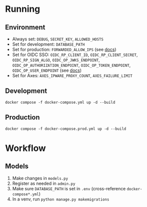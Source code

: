 # Running
## Environment
- Always set: ``DEBUG``, ``SECRET_KEY``, ``ALLOWED_HOSTS``
- Set for development: ``DATABASE_PATH``
- Set for production: ``FORWARDED_ALLOW_IPS`` (see [docs](https://docs.gunicorn.org/en/stable/settings.html#forwarded-allow-ips))
- Set for OIDC SSO: ``OIDC_RP_CLIENT_ID``, ``OIDC_RP_CLIENT_SECRET``, ``OIDC_RP_SIGN_ALGO``, ``OIDC_OP_JWKS_ENDPOINT``, ``OIDC_OP_AUTHORIZATION_ENDPOINT``, ``OIDC_OP_TOKEN_ENDPOINT``, ``OIDC_OP_USER_ENDPOINT`` (see [docs](https://mozilla-django-oidc.readthedocs.io/en/stable/installation.html))
- Set for Axes: ``AXES_IPWARE_PROXY_COUNT``, ``AXES_FAILURE_LIMIT``

## Development
``docker compose -f docker-compose.yml up -d --build``

## Production
``docker compose -f docker-compose.prod.yml up -d --build``

# Workflow
## Models
1. Make changes in ``models.py``
2. Register as needed in ``admin.py``
3. Make sure ``DATABASE_PATH`` is set in ``.env`` (cross-reference ``docker-compose*.yml``)
4. In a venv, run ``python manage.py makemigrations``